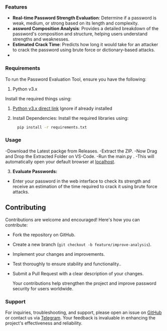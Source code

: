### **Features**

- **Real-time Password Strength Evaluation**: Determine if a password is weak, medium, or strong based on its length and complexity.
- **assword Composition Analysis**: Provides a detailed breakdown of the password's composition and structure, helping users understand strengths and weaknesses.
- **Estimated Crack Time**: Predicts how long it would take for an attacker to crack the password using brute force or dictionary-based attacks.
- 
### **Requirements** 
 To run the Password Evaluation Tool, ensure you have the following:

1. Python v3.x

Install the required things using:

1. [Python v3.x direct link](https://www.python.org/downloads/) Ignore if already installed 

2. Install Dependencies: Install the required libraries using:
   ```bash
     pip install -r requirements.txt
   ```

### **Usage**

-Download the Latest packge from Releases.
-Extract the ZIP.
-Now Drag and Drop the Extracted Folder on VS-Code. 
-Run the main.py .
-This will automatically open your default browser at [localhost](http://localhost:8000).

3. **Evaluate Passwords:**
 - Enter your password in the web interface to check its strength and receive an estimation of the time required to crack it using brute force attacks.

## **Contributing**
Contributions are welcome and encouraged! Here's how you can contribute:

- Fork the repository on GitHub.
- Create a new branch (`git checkout -b feature/improve-analysis`).
- Implement your changes and improvements.
- Test thoroughly to ensure stability and functionality..
- Submit a Pull Request with a clear description of your changes.

  Your contributions help strengthen the project and improve password security for users worldwide.

### **Support**

For inquiries, troubleshooting, and support, please open an issue on [GitHub](https://github.com/yadavnikhil03/Password_evaluation_tool/issues) or contact us via [Telegram](https://t.me/whyred_gamer). Your feedback is invaluable in enhancing the project's effectiveness and reliability.
